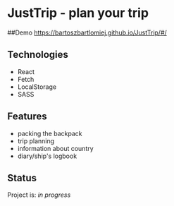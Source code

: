 # JustTrip - plan your trip

##Demo
https://bartoszbartlomiej.github.io/JustTrip/#/

## Technologies
* React
* Fetch
* LocalStorage
* SASS

## Features
* packing the backpack
* trip planning
* information about country
* diary/ship's logbook

## Status
Project is: _in progress_
